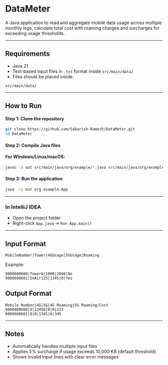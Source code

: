 #  DataMeter

A Java application to read and aggregate mobile data usage across multiple monthly logs, calculate total cost with roaming charges and surcharges for exceeding usage thresholds.

---

##  Requirements
- Java 21
- Text-based input files in `.txt` format inside `src/main/data/`
- Files should be placed inside:
```
src/main/data/
```

---

## How to Run

#### Step 1: Clone the repository
```bash
git clone https://github.com/Sabarish-Ramesh/DataMeter.git
cd DataMeter
```

#### Step 2: Compile Java files
#### For Windows/Linux/macOS:
```bash
javac -d out src/main/java/org/example/*.java src/main/java/org/example/models/*.java src/main/java/org/example/parser/*.java src/main/java/org/example/calculate/*.java
```

#### Step 3: Run the application
```bash
java -cp out org.example.App
```

---


###  In IntelliJ IDEA
- Open the project folder
- Right-click `App.java` → `Run App.main()`

---

##  Input Format
```
MobileNumber|Tower|4GUsage|5GUsage|Roaming
```
Example:
```
9000600600|TowerA|1000|2000|No
9000600601|InAir125|1345|0|Yes
```


##  Output Format

```
Mobile Number|4G|5G|4G Roaming|5G Roaming|Cost
9000600600|0|13456|0|0|123
9000600601|0|0|1345|0|345
```
---

## Notes
- Automatically handles multiple input files
- Applies 5% surcharge if usage exceeds 10,000 KB (default threshold)
- Shows invalid input lines with clear error messages
